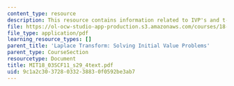 ```yaml
---
content_type: resource
description: This resource contains information related to IVP's and t-translation.
file: https://ol-ocw-studio-app-production.s3.amazonaws.com/courses/18-03sc-differential-equations-fall-2011/9c1a2c303728033238830f0592be3ab7_MIT18_03SCF11_s29_4text.pdf
file_type: application/pdf
learning_resource_types: []
parent_title: 'Laplace Transform: Solving Initial Value Problems'
parent_type: CourseSection
resourcetype: Document
title: MIT18_03SCF11_s29_4text.pdf
uid: 9c1a2c30-3728-0332-3883-0f0592be3ab7
---
```


